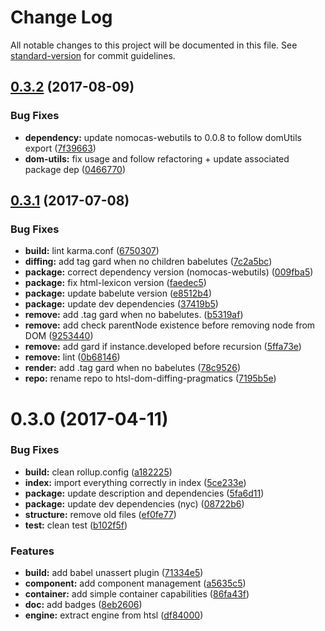 # Change Log

All notable changes to this project will be documented in this file. See [standard-version](https://github.com/conventional-changelog/standard-version) for commit guidelines.

<a name="0.3.2"></a>
## [0.3.2](https://github.com/nomocas/htsl-dom-diffing-pragmatics/compare/v0.3.1...v0.3.2) (2017-08-09)


### Bug Fixes

* **dependency:** update nomocas-webutils to 0.0.8 to follow domUtils export ([7f39663](https://github.com/nomocas/htsl-dom-diffing-pragmatics/commit/7f39663))
* **dom-utils:** fix usage and follow refactoring + update associated package dep ([0466770](https://github.com/nomocas/htsl-dom-diffing-pragmatics/commit/0466770))



<a name="0.3.1"></a>
## [0.3.1](https://github.com/nomocas/htsl-dom-diffing-pragmatics/compare/v0.3.0...v0.3.1) (2017-07-08)


### Bug Fixes

* **build:** lint karma.conf ([6750307](https://github.com/nomocas/htsl-dom-diffing-pragmatics/commit/6750307))
* **diffing:** add tag gard when no children babelutes ([7c2a5bc](https://github.com/nomocas/htsl-dom-diffing-pragmatics/commit/7c2a5bc))
* **package:** correct dependency version (nomocas-webutils) ([009fba5](https://github.com/nomocas/htsl-dom-diffing-pragmatics/commit/009fba5))
* **package:** fix html-lexicon version ([faedec5](https://github.com/nomocas/htsl-dom-diffing-pragmatics/commit/faedec5))
* **package:** update babelute version ([e8512b4](https://github.com/nomocas/htsl-dom-diffing-pragmatics/commit/e8512b4))
* **package:** update dev dependencies ([37419b5](https://github.com/nomocas/htsl-dom-diffing-pragmatics/commit/37419b5))
* **remove:** add .tag gard when no babelutes. ([b5319af](https://github.com/nomocas/htsl-dom-diffing-pragmatics/commit/b5319af))
* **remove:** add check parentNode existence before removing node from DOM ([9253440](https://github.com/nomocas/htsl-dom-diffing-pragmatics/commit/9253440))
* **remove:** add gard if instance.developed before recursion ([5ffa73e](https://github.com/nomocas/htsl-dom-diffing-pragmatics/commit/5ffa73e))
* **remove:** lint ([0b68146](https://github.com/nomocas/htsl-dom-diffing-pragmatics/commit/0b68146))
* **render:** add .tag gard when no babelutes ([78c9526](https://github.com/nomocas/htsl-dom-diffing-pragmatics/commit/78c9526))
* **repo:** rename repo to htsl-dom-diffing-pragmatics ([7195b5e](https://github.com/nomocas/htsl-dom-diffing-pragmatics/commit/7195b5e))



<a name="0.3.0"></a>
# 0.3.0 (2017-04-11)


### Bug Fixes

* **build:** clean rollup.config ([a182225](https://github.com/nomocas/htsl-dom-diffing-pragmatics/commit/a182225))
* **index:** import everything correctly in index ([5ce233e](https://github.com/nomocas/htsl-dom-diffing-pragmatics/commit/5ce233e))
* **package:** update description and dependencies ([5fa6d11](https://github.com/nomocas/htsl-dom-diffing-pragmatics/commit/5fa6d11))
* **package:** update dev dependencies (nyc) ([08722b6](https://github.com/nomocas/htsl-dom-diffing-pragmatics/commit/08722b6))
* **structure:** remove old files ([ef0fe77](https://github.com/nomocas/htsl-dom-diffing-pragmatics/commit/ef0fe77))
* **test:** clean test ([b102f5f](https://github.com/nomocas/htsl-dom-diffing-pragmatics/commit/b102f5f))


### Features

* **build:** add babel unassert plugin ([71334e5](https://github.com/nomocas/htsl-dom-diffing-pragmatics/commit/71334e5))
* **component:** add component management ([a5635c5](https://github.com/nomocas/htsl-dom-diffing-pragmatics/commit/a5635c5))
* **container:** add simple container capabilities ([86fa43f](https://github.com/nomocas/htsl-dom-diffing-pragmatics/commit/86fa43f))
* **doc:** add badges ([8eb2606](https://github.com/nomocas/htsl-dom-diffing-pragmatics/commit/8eb2606))
* **engine:** extract engine from htsl ([df84000](https://github.com/nomocas/htsl-dom-diffing-pragmatics/commit/df84000))
